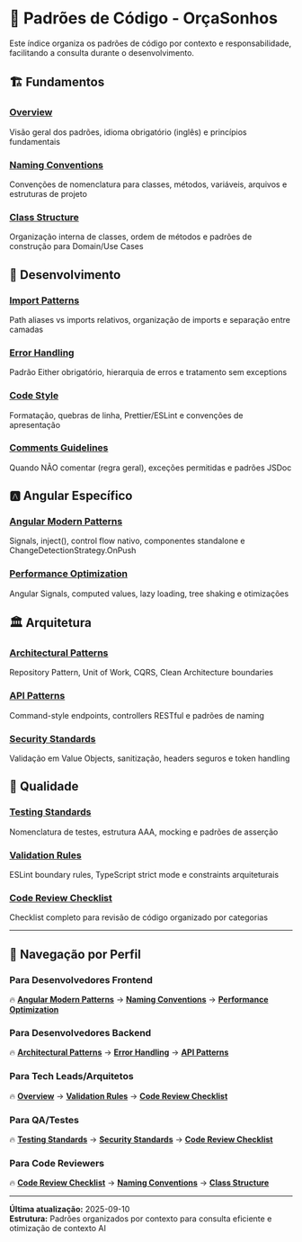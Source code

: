 # 🎯 Padrões de Código - OrçaSonhos

Este índice organiza os padrões de código por contexto e responsabilidade, facilitando a consulta durante o desenvolvimento.

## 🏗️ Fundamentos

### **[Overview](./overview.md)**
Visão geral dos padrões, idioma obrigatório (inglês) e princípios fundamentais

### **[Naming Conventions](./naming-conventions.md)**
Convenções de nomenclatura para classes, métodos, variáveis, arquivos e estruturas de projeto

### **[Class Structure](./class-structure.md)**
Organização interna de classes, ordem de métodos e padrões de construção para Domain/Use Cases

## 🔧 Desenvolvimento

### **[Import Patterns](./import-patterns.md)**
Path aliases vs imports relativos, organização de imports e separação entre camadas

### **[Error Handling](./error-handling.md)**
Padrão Either obrigatório, hierarquia de erros e tratamento sem exceptions

### **[Code Style](./code-style.md)**
Formatação, quebras de linha, Prettier/ESLint e convenções de apresentação

### **[Comments Guidelines](./comments-guidelines.md)**
Quando NÃO comentar (regra geral), exceções permitidas e padrões JSDoc

## 🅰️ Angular Específico

### **[Angular Modern Patterns](./angular-modern-patterns.md)**
Signals, inject(), control flow nativo, componentes standalone e ChangeDetectionStrategy.OnPush

### **[Performance Optimization](./performance-optimization.md)**
Angular Signals, computed values, lazy loading, tree shaking e otimizações

## 🏛️ Arquitetura

### **[Architectural Patterns](./architectural-patterns.md)**
Repository Pattern, Unit of Work, CQRS, Clean Architecture boundaries

### **[API Patterns](./api-patterns.md)**
Command-style endpoints, controllers RESTful e padrões de naming

### **[Security Standards](./security-standards.md)**
Validação em Value Objects, sanitização, headers seguros e token handling

## 🧪 Qualidade

### **[Testing Standards](./testing-standards.md)**
Nomenclatura de testes, estrutura AAA, mocking e padrões de asserção

### **[Validation Rules](./validation-rules.md)**
ESLint boundary rules, TypeScript strict mode e constraints arquiteturais

### **[Code Review Checklist](./code-review-checklist.md)**
Checklist completo para revisão de código organizado por categorias

---

## 🎯 Navegação por Perfil

### Para **Desenvolvedores Frontend**
🔥 **[Angular Modern Patterns](./angular-modern-patterns.md)** → **[Naming Conventions](./naming-conventions.md)** → **[Performance Optimization](./performance-optimization.md)**

### Para **Desenvolvedores Backend**
🔥 **[Architectural Patterns](./architectural-patterns.md)** → **[Error Handling](./error-handling.md)** → **[API Patterns](./api-patterns.md)**

### Para **Tech Leads/Arquitetos**
🔥 **[Overview](./overview.md)** → **[Validation Rules](./validation-rules.md)** → **[Code Review Checklist](./code-review-checklist.md)**

### Para **QA/Testes**
🔥 **[Testing Standards](./testing-standards.md)** → **[Security Standards](./security-standards.md)** → **[Code Review Checklist](./code-review-checklist.md)**

### Para **Code Reviewers**
🔥 **[Code Review Checklist](./code-review-checklist.md)** → **[Naming Conventions](./naming-conventions.md)** → **[Class Structure](./class-structure.md)**

---

**Última atualização:** 2025-09-10  
**Estrutura:** Padrões organizados por contexto para consulta eficiente e otimização de contexto AI